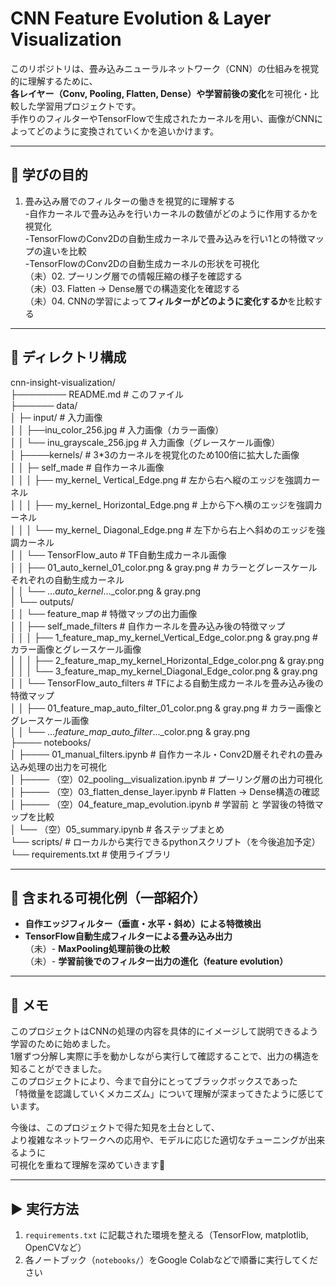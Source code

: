 # CNN Feature Evolution & Layer Visualization  

このリポジトリは、畳み込みニューラルネットワーク（CNN）の仕組みを視覚的に理解するために、  
**各レイヤー（Conv, Pooling, Flatten, Dense）や学習前後の変化**を可視化・比較した学習用プロジェクトです。    
手作りのフィルターやTensorFlowで生成されたカーネルを用い、画像がCNNによってどのように変換されていくかを追いかけます。  

---  

## 🧠 学びの目的  

01. 畳み込み層でのフィルターの働きを視覚的に理解する  
-自作カーネルで畳み込みを行いカーネルの数値がどのように作用するかを視覚化  
-TensorFlowのConv2Dの自動生成カーネルで畳み込みを行い1との特徴マップの違いを比較  
-TensorFlowのConv2Dの自動生成カーネルの形状を可視化  
（未）02. プーリング層での情報圧縮の様子を確認する  
（未）03. Flatten → Dense層での構造変化を確認する  
（未）04. CNNの学習によって**フィルターがどのように変化するか**を比較する    

---  

## 📁 ディレクトリ構成  

cnn-insight-visualization/  
├──────── README.md  # このファイル  
├────── data/  
│  ├─ input/ # 入力画像  
│  │       ├──inu_color_256.jpg      # 入力画像（カラー画像）  
│  │       └── inu_grayscale_256.jpg              # 入力画像（グレースケール画像）  
│  ├────kernels/   # 3*3のカーネルを視覚化のため100倍に拡大した画像  
│  │     ├─ self_made      # 自作カーネル画像  
│  │     │     ├── my_kernel_ Vertical_Edge.png      # 左から右へ縦のエッジを強調カーネル  
│  │     │     ├── my_kernel_ Horizontal_Edge.png    # 上から下へ横のエッジを強調カーネル  
│  │     │     └── my_kernel_ Diagonal_Edge.png      # 左下から右上へ斜めのエッジを強調カーネル  
│  │     └── TensorFlow_auto     # TF自動生成カーネル画像  
│  │            ├── 01_auto_kernel_01_color.png & gray.png      # カラーとグレースケールそれぞれの自動生成カーネル  
│  │            └── ..._auto_kernel_..._color.png & gray.png  
│  └── outputs/  
│  │       └── feature_map # 特徴マップの出力画像  
│  │          ├── self_made_filters  # 自作カーネルを畳み込み後の特徴マップ  
│  │          │ ├── 1_feature_map_my_kernel_Vertical_Edge_color.png & gray.png # カラー画像とグレースケール画像  
│  │          │ ├── 2_feature_map_my_kernel_Horizontal_Edge_color.png & gray.png  
│  │          │ └── 3_feature_map_my_kernel_Diagonal_Edge_color.png & gray.png  
│  │          └── TensorFlow_auto_filters     # TFによる自動生成カーネルを畳み込み後の特徴マップ  
│  │             ├── 01_feature_map_auto_filter_01_color.png & gray.png   # カラー画像とグレースケール画像  
│  │             └── …_feature_map_auto_filter_..._color.png & gray.png  
├──── notebooks/  
│        ├──── 01_manual_filters.ipynb # 自作カーネル・Conv2D層それぞれの畳み込み処理の出力を可視化  
│        ├──── （空）02_pooling__visualization.ipynb # プーリング層の出力可視化  
│        ├──── （空）03_flatten_dense_layer.ipynb # Flatten → Dense構造の確認  
│        ├──── （空）04_feature_map_evolution.ipynb # 学習前 と 学習後の特徴マップを比較  
│        └── （空）05_summary.ipynb # 各ステップまとめ  
└── scripts/  # ローカルから実行できるpythonスクリプト（を今後追加予定）  
└── requirements.txt # 使用ライブラリ  


---  

## 🎨 含まれる可視化例（一部紹介）  

- **自作エッジフィルター（垂直・水平・斜め）による特徴検出**  
- **TensorFlow自動生成フィルターによる畳み込み出力**  
（未）- **MaxPooling処理前後の比較**  
（未）- **学習前後でのフィルター出力の進化（feature evolution）**  

---  
  
## 💬 メモ  

このプロジェクトはCNNの処理の内容を具体的にイメージして説明できるよう学習のために始めました。  
1層ずつ分解し実際に手を動かしながら実行して確認することで、出力の構造を知ることができました。  
このプロジェクトにより、今まで自分にとってブラックボックスであった  
「特徴量を認識していくメカニズム」について理解が深まってきたように感じています。  

今後は、このプロジェクトで得た知見を土台として、  
より複雑なネットワークへの応用や、モデルに応じた適切なチューニングが出来るように  
可視化を重ねて理解を深めていきます🧩

---

## ▶️ 実行方法

1. `requirements.txt` に記載された環境を整える（TensorFlow, matplotlib, OpenCVなど）
2. 各ノートブック（`notebooks/`）をGoogle Colabなどで順番に実行してください

